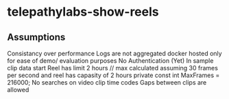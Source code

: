 # telepathylabs-show-reels

## Assumptions
Consistancy over performance
Logs are not aggregated docker hosted only for ease of demo/ evaluation purposes
No Authentication (Yet)
In sample clip data start
Reel has limit 2 hours
// max calculated assuming 30 frames per second and reel has capasity of 2 hours
        private const int MaxFrames = 216000;
No searches on video clip time codes
Gaps between clips are allowed  

